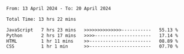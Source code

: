 <!--START_SECTION:waka-->

```txt
From: 13 April 2024 - To: 20 April 2024

Total Time: 13 hrs 22 mins

JavaScript   7 hrs 23 mins   >>>>>>>>>>>>>>-----------   55.13 %
Python       2 hrs 17 mins   >>>>---------------------   17.14 %
HTML         1 hr 11 mins    >>-----------------------   08.89 %
CSS          1 hr 1 min      >>-----------------------   07.70 %
```

<!--END_SECTION:waka-->

